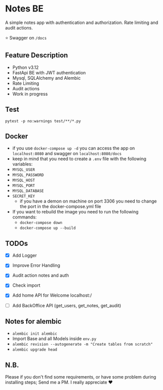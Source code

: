 # Notes BE

A simple notes app with authentication and authorization. 
Rate limiting and audit actions.

⭐️ Swagger on `/docs`

## Feature Description
- Python v3.12
- FastApi BE with JWT authentication
- Mysql, SQLAlchemy and Alembic
- Rate Limiting
- Audit actions
- Work in progress

## Test 
```shell
pytest -p no:warnings test/**/*.py
```

## Docker 
- if you use `docker-compose up -d` you can access the app on `localhost:8080` and swagger on `localhost:8080/docs`
- keep in mind that you need to create a `.env` file with the following variables:
- `MYSQL_USER`
- `MYSQL_PASSWORD`
- `MYSQL_HOST`
- `MYSQL_PORT`
- `MYSQL_DATABASE`
- `SECRET_KEY`
  - if you have a demon on machine on port 3306 you need to change the port in the docker-compose.yml file
- If you want to rebuild the image you need to run the following commands:
  - `docker-compose down`
  - `docker-compose up --build`

## TODOs
 - [x] Add Logger
 - [x] Improve Error Handling
 - [x] Audit action notes and auth 
 - [x] Check import
 - [x] Add home API for Welcome localhost:/ 
 - [ ] Add BackOffice API (get_users, get_notes, get_audit)


## Notes for alembic 
 - `alembic init alembic`
 - Import Base and all Models inside `env.py`
 - `alembic revision --autogenerate -m "Create tables from scratch"`
 - `alembic upgrade head`

## N.B.
Please if you don't find some requirements, or have some problem during installing steps; Send me a PM. I really appreciate ♥️  
